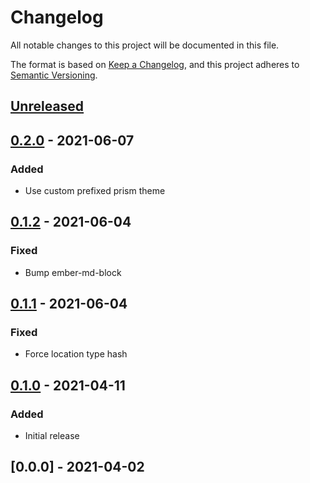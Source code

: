 # Changelog

All notable changes to this project will be documented in this file.

The format is based on [Keep a Changelog](https://keepachangelog.com/en/1.0.0/),
and this project adheres to [Semantic Versioning](https://semver.org/spec/v2.0.0.html).

## [Unreleased]

## [0.2.0] - 2021-06-07

### Added

- Use custom prefixed prism theme

## [0.1.2] - 2021-06-04

### Fixed

- Bump ember-md-block

## [0.1.1] - 2021-06-04

### Fixed

- Force location type hash

## [0.1.0] - 2021-04-11

### Added

- Initial release

## [0.0.0] - 2021-04-02

[Unreleased]: https://github.com/concordnow/ember-concord-doc/compare/v0.2.0...HEAD
[0.2.0]: https://github.com/concordnow/ember-concord-doc/compare/v0.1.2...v0.2.0
[0.1.2]: https://github.com/concordnow/ember-concord-doc/compare/v0.1.1...v0.1.2
[0.1.1]: https://github.com/concordnow/ember-concord-doc/compare/v0.1.0...v0.1.1
[0.1.0]: https://github.com/concordnow/ember-concord-doc/compare/null...v0.1.0
